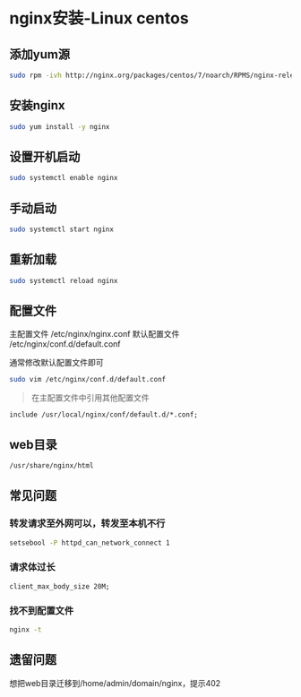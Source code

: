 # nginx安装-Linux centos

## 添加yum源

```bash
sudo rpm -ivh http://nginx.org/packages/centos/7/noarch/RPMS/nginx-release-centos-7-0.el7.ngx.noarch.rpm
```

## 安装nginx

```bash
sudo yum install -y nginx
```

## 设置开机启动

```bash
sudo systemctl enable nginx
```

## 手动启动

```bash
sudo systemctl start nginx
```

## 重新加载

```bash
sudo systemctl reload nginx
```

## 配置文件

主配置文件 /etc/nginx/nginx.conf
默认配置文件 /etc/nginx/conf.d/default.conf

通常修改默认配置文件即可

```bash
sudo vim /etc/nginx/conf.d/default.conf
```

> 在主配置文件中引用其他配置文件

```nginx
include /usr/local/nginx/conf/default.d/*.conf;
```

## web目录

```bash
/usr/share/nginx/html
```

## 常见问题

### 转发请求至外网可以，转发至本机不行

```bash
setsebool -P httpd_can_network_connect 1
```

### 请求体过长

```nginx
client_max_body_size 20M;
```

### 找不到配置文件

```bash
nginx -t
```

## 遗留问题

想把web目录迁移到/home/admin/domain/nginx，提示402

